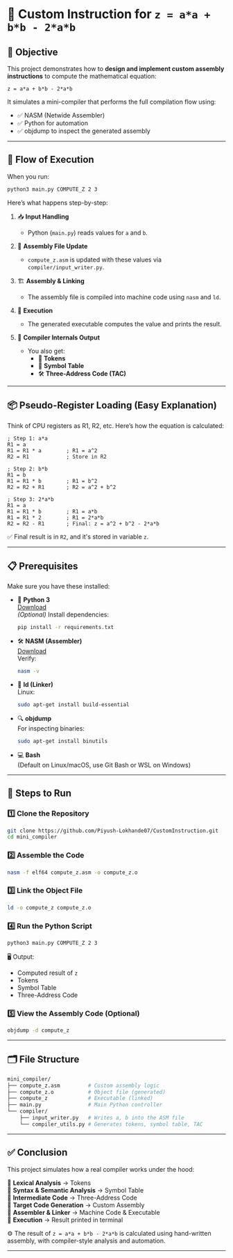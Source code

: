 # 🔧 Custom Instruction for `z = a*a + b*b - 2*a*b`

## 🎯 Objective

This project demonstrates how to **design and implement custom assembly instructions** to compute the mathematical equation:

```
z = a*a + b*b - 2*a*b
```

It simulates a mini-compiler that performs the full compilation flow using:
- ✅ NASM (Netwide Assembler)
- ✅ Python for automation
- ✅ objdump to inspect the generated assembly

---

## 🔄 Flow of Execution

When you run:

```bash
python3 main.py COMPUTE_Z 2 3
```

Here’s what happens step-by-step:

1. 📥 **Input Handling**
   - Python (`main.py`) reads values for `a` and `b`.

2. 📝 **Assembly File Update**
   - `compute_z.asm` is updated with these values via `compiler/input_writer.py`.

3. 🏗️ **Assembly & Linking**
   - The assembly file is compiled into machine code using `nasm` and `ld`.

4. 🚀 **Execution**
   - The generated executable computes the value and prints the result.

5. 🧠 **Compiler Internals Output**
   - You also get:
     - 🧩 **Tokens**
     - 📘 **Symbol Table**
     - 🛠️ **Three-Address Code (TAC)**

---

## 📦 Pseudo-Register Loading (Easy Explanation)

Think of CPU registers as R1, R2, etc. Here’s how the equation is calculated:

```assembly
; Step 1: a*a
R1 = a
R1 = R1 * a        ; R1 = a^2
R2 = R1            ; Store in R2

; Step 2: b*b
R1 = b
R1 = R1 * b        ; R1 = b^2
R2 = R2 + R1       ; R2 = a^2 + b^2

; Step 3: 2*a*b
R1 = a
R1 = R1 * b        ; R1 = a*b
R1 = R1 * 2        ; R1 = 2*a*b
R2 = R2 - R1       ; Final: z = a^2 + b^2 - 2*a*b
```

✅ Final result is in `R2`, and it's stored in variable `z`.

---

## 📋 Prerequisites

Make sure you have these installed:

- 🐍 **Python 3**  
  [Download](https://www.python.org/downloads/)  
  *(Optional)* Install dependencies:  
  ```bash
  pip install -r requirements.txt
  ```

- 🛠️ **NASM (Assembler)**  
  [Download](https://www.nasm.us/)  
  Verify:
  ```bash
  nasm -v
  ```

- 🔗 **ld (Linker)**  
  Linux:  
  ```bash
  sudo apt-get install build-essential
  ```

- 🔍 **objdump**  
  For inspecting binaries:  
  ```bash
  sudo apt-get install binutils
  ```

- 💻 **Bash**  
  (Default on Linux/macOS, use Git Bash or WSL on Windows)

---

## 🧪 Steps to Run

### 1️⃣ Clone the Repository

```bash
git clone https://github.com/Piyush-Lokhande07/CustomInstruction.git
cd mini_compiler
```

### 2️⃣ Assemble the Code

```bash
nasm -f elf64 compute_z.asm -o compute_z.o
```

### 3️⃣ Link the Object File

```bash
ld -o compute_z compute_z.o
```

### 4️⃣ Run the Python Script

```bash
python3 main.py COMPUTE_Z 2 3
```

🖥️ Output:
- Computed result of `z`
- Tokens
- Symbol Table
- Three-Address Code

### 5️⃣ View the Assembly Code (Optional)

```bash
objdump -d compute_z
```

---

## 🗂️ File Structure

```bash
mini_compiler/
├── compute_z.asm         # Custom assembly logic
├── compute_z.o           # Object file (generated)
├── compute_z             # Executable (linked)
├── main.py               # Main Python controller
└── compiler/
    ├── input_writer.py   # Writes a, b into the ASM file
    └── compiler_utils.py # Generates tokens, symbol table, TAC
```

---

## ✅ Conclusion

This project simulates how a real compiler works under the hood:

🔹 **Lexical Analysis** → Tokens  
🔹 **Syntax & Semantic Analysis** → Symbol Table  
🔹 **Intermediate Code** → Three-Address Code  
🔹 **Target Code Generation** → Custom Assembly  
🔹 **Assembler & Linker** → Machine Code & Executable  
🔹 **Execution** → Result printed in terminal  

⚙️ The result of `z = a*a + b*b - 2*a*b` is calculated using hand-written assembly, with compiler-style analysis and automation.

---
